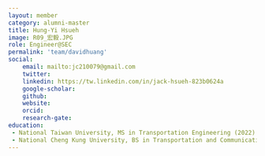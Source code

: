 ```yaml
---
layout: member
category: alumni-master
title: Hung-Yi Hsueh
image: R09_宏毅.JPG
role: Engineer@SEC
permalink: 'team/davidhuang'
social:
    email: mailto:jc210079@gmail.com
    twitter: 
    linkedin: https://tw.linkedin.com/in/jack-hsueh-823b0624a
    google-scholar: 
    github: 
    website: 
    orcid: 
    research-gate: 
education:
 - National Taiwan University, MS in Transportation Engineering (2022)
 - National Cheng Kung University, BS in Transportation and Communication Management (2018)
---
```

